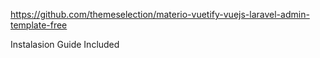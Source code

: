 https://github.com/themeselection/materio-vuetify-vuejs-laravel-admin-template-free

Instalasion Guide Included
